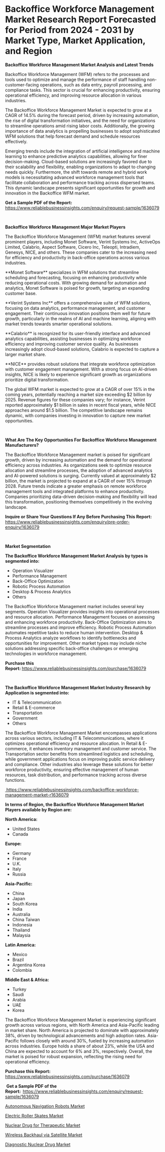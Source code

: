 <p><h1>Backoffice Workforce Management Market Research Report Forecasted for Period from 2024 -  2031 by Market Type, Market Application, and Region</h1></p><p><strong>Backoffice Workforce Management Market Analysis and Latest Trends</strong></p>
<p><p>Backoffice Workforce Management (WFM) refers to the processes and tools used to optimize and manage the performance of staff handling non-customer-facing operations, such as data entry, payroll processing, and compliance tasks. This sector is crucial for enhancing productivity, ensuring operational efficiency, and improving resource allocation in various industries. </p><p>The Backoffice Workforce Management Market is expected to grow at a CAGR of 14.5% during the forecast period, driven by increasing automation, the rise of digital transformation initiatives, and the need for organizations to streamline operations amid rising labor costs. Additionally, the growing importance of data analytics is propelling businesses to adopt sophisticated WFM solutions that help forecast demand and schedule resources effectively.</p><p>Emerging trends include the integration of artificial intelligence and machine learning to enhance predictive analytics capabilities, allowing for finer decision-making. Cloud-based solutions are increasingly favored due to their scalability and flexibility, enabling organizations to adapt to changing needs quickly. Furthermore, the shift towards remote and hybrid work models is necessitating advanced workforce management tools that facilitate collaboration and performance tracking across dispersed teams. This dynamic landscape presents significant opportunities for growth and innovation in the Backoffice WFM market.</p></p>
<p><strong>Get a Sample PDF of the Report:&nbsp;</strong> <a href="https://www.reliablebusinessinsights.com/enquiry/request-sample/1636079?utm_campaign=63&utm_medium=2&utm_source=Github&utm_content=ia&utm_term=07122024&utm_id=backoffice-workforce-management">https://www.reliablebusinessinsights.com/enquiry/request-sample/1636079</a></p>
<p>&nbsp;</p>
<p><strong>Backoffice Workforce Management Major Market Players</strong></p>
<p><p>The Backoffice Workforce Management (WFM) market features several prominent players, including Monet Software, Verint Systems Inc, ActiveOps Limited, Calabrio, Aspect Software, Cicero Inc, Teleopti, Intradiem, Genesys, NICE, and others. These companies cater to the increasing need for efficiency and productivity in back-office operations across various industries.</p><p>**Monet Software** specializes in WFM solutions that streamline scheduling and forecasting, focusing on enhancing productivity while reducing operational costs. With growing demand for automation and analytics, Monet Software is poised for growth, targeting an expanding customer base.</p><p>**Verint Systems Inc** offers a comprehensive suite of WFM solutions, focusing on data analytics, performance management, and customer engagement. Their continuous innovation positions them well for future growth, particularly in the realms of AI and machine learning, aligning with market trends towards smarter operational solutions.</p><p>**Calabrio** is recognized for its user-friendly interface and advanced analytics capabilities, assisting businesses in optimizing workforce efficiency and improving customer service quality. As businesses increasingly adopt cloud-based solutions, Calabrio is expected to capture a larger market share.</p><p>**NICE** provides robust solutions that integrate workforce optimization with customer engagement management. With a strong focus on AI-driven insights, NICE is likely to experience significant growth as organizations prioritize digital transformation.</p><p>The global WFM market is expected to grow at a CAGR of over 15% in the coming years, potentially reaching a market size exceeding $2 billion by 2025. Revenue figures for these companies vary; for instance, Verint reported approximately $1 billion in sales in recent fiscal years, while NICE approaches around $1.5 billion. The competitive landscape remains dynamic, with companies investing in innovation to capture new market opportunities.</p></p>
<p>&nbsp;</p>
<p><strong>What Are The Key Opportunities For Backoffice Workforce Management Manufacturers?</strong></p>
<p><p>The Backoffice Workforce Management market is poised for significant growth, driven by increasing automation and the demand for operational efficiency across industries. As organizations seek to optimize resource allocation and streamline processes, the adoption of advanced analytics and AI-powered solutions is surging. Currently valued at approximately $2 billion, the market is projected to expand at a CAGR of over 15% through 2028. Future trends indicate a greater emphasis on remote workforce management tools and integrated platforms to enhance productivity. Companies prioritizing data-driven decision-making and flexibility will lead this transformation, positioning themselves competitively in the evolving landscape.</p></p>
<p><strong>Inquire or Share Your Questions If Any Before Purchasing This Report:</strong> <a href="https://www.reliablebusinessinsights.com/enquiry/pre-order-enquiry/1636079?utm_campaign=63&utm_medium=2&utm_source=Github&utm_content=ia&utm_term=07122024&utm_id=backoffice-workforce-management">https://www.reliablebusinessinsights.com/enquiry/pre-order-enquiry/1636079</a></p>
<p>&nbsp;</p>
<p><strong>Market Segmentation</strong></p>
<p><strong>The Backoffice Workforce Management Market Analysis by types is segmented into:</strong></p>
<p><ul><li>Operation Visualizer</li><li>Performance Management</li><li>Back-Office Optimization</li><li>Robotic Process Automation</li><li>Desktop & Process Analytics</li><li>Others</li></ul></p>
<p><p>The Backoffice Workforce Management market includes several key segments. Operation Visualizer provides insights into operational processes and resource allocation. Performance Management focuses on assessing and enhancing workforce productivity. Back-Office Optimization aims to streamline processes and improve efficiency. Robotic Process Automation automates repetitive tasks to reduce human intervention. Desktop & Process Analytics analyze workflows to identify bottlenecks and opportunities for improvement. Other market types may include niche solutions addressing specific back-office challenges or emerging technologies in workforce management.</p></p>
<p><strong>Purchase this Report:&nbsp;</strong><a href="https://www.reliablebusinessinsights.com/purchase/1636079?utm_campaign=63&utm_medium=2&utm_source=Github&utm_content=ia&utm_term=07122024&utm_id=backoffice-workforce-management">https://www.reliablebusinessinsights.com/purchase/1636079</a></p>
<p>&nbsp;</p>
<p><strong>The Backoffice Workforce Management Market Industry Research by Application is segmented into:</strong></p>
<p><ul><li>IT & Telecommunication</li><li>Retail & E-commerce</li><li>Transportation</li><li>Government</li><li>Others</li></ul></p>
<p><p>The Backoffice Workforce Management Market encompasses applications across various sectors, including IT & Telecommunications, where it optimizes operational efficiency and resource allocation. In Retail & E-commerce, it enhances inventory management and customer service. The Transportation sector benefits from streamlined logistics and scheduling, while government applications focus on improving public service delivery and compliance. Other industries also leverage these solutions for better workforce productivity, ensuring effective management of human resources, task distribution, and performance tracking across diverse functions.</p></p>
<p><a href="https://www.reliablebusinessinsights.com/backoffice-workforce-management-market-r1636079?utm_campaign=63&utm_medium=2&utm_source=Github&utm_content=ia&utm_term=07122024&utm_id=backoffice-workforce-management">&nbsp;https://www.reliablebusinessinsights.com/backoffice-workforce-management-market-r1636079</a></p>
<p><strong>In terms of Region, the Backoffice Workforce Management Market Players available by Region are:</strong></p>
<p>
    <p> <strong> North America: </strong>
        <ul>
            <li>United States</li>
            <li>Canada</li>
        </ul>
        </p> 
    <p> <strong> Europe: </strong>
        <ul>
            <li>Germany</li>
            <li>France</li>
            <li>U.K.</li>
            <li>Italy</li>
            <li>Russia</li>
        </ul>
        </p> 
    <p> <strong> Asia-Pacific: </strong>
        <ul>
            <li>China</li>
            <li>Japan</li>
            <li>South Korea</li>
            <li>India</li>
            <li>Australia</li>
            <li>China Taiwan</li>
            <li>Indonesia</li>
            <li>Thailand</li>
            <li>Malaysia</li>
        </ul>
        </p> 
    <p> <strong> Latin America: </strong>
        <ul>
            <li>Mexico</li>
            <li>Brazil</li>
            <li>Argentina Korea</li>
            <li>Colombia</li>
        </ul>
        </p> 
    <p> <strong> Middle East & Africa: </strong>
        <ul>
            <li>Turkey</li>
            <li>Saudi</li>
            <li>Arabia</li>
            <li>UAE</li>
            <li>Korea</li>
        </ul>
    </p>
    </p>
<p><p>The Backoffice Workforce Management Market is experiencing significant growth across various regions, with North America and Asia-Pacific leading in market share. North America is projected to dominate with approximately 38%, driven by technological advancements and high adoption rates. Asia-Pacific follows closely with around 30%, fueled by increasing automation across industries. Europe holds a share of about 23%, while the USA and China are expected to account for 6% and 3%, respectively. Overall, the market is poised for robust expansion, reflecting the rising need for operational efficiency.</p></p>
<p><strong>Purchase this Report: </strong><a href="https://www.reliablebusinessinsights.com/purchase/1636079?utm_campaign=63&utm_medium=2&utm_source=Github&utm_content=ia&utm_term=07122024&utm_id=backoffice-workforce-management">https://www.reliablebusinessinsights.com/purchase/1636079</a></p>
<p>&nbsp;<strong>Get a Sample PDF of the Report:&nbsp;&nbsp;</strong><a href="https://www.reliablebusinessinsights.com/enquiry/request-sample/1636079?utm_campaign=63&utm_medium=2&utm_source=Github&utm_content=ia&utm_term=07122024&utm_id=backoffice-workforce-management">https://www.reliablebusinessinsights.com/enquiry/request-sample/1636079</a></p>
<p><strong></strong></p>
<p><p><a href="https://github.com/JubayerMia832/Market-Research-Report-List-1/blob/main/autonomous-navigation-robots-market.md?utm_campaign=63&utm_medium=2&utm_source=Github&utm_content=ia&utm_term=07122024&utm_id=backoffice-workforce-management">Autonomous Navigation Robots Market</a></p><p><a href="https://issuu.com/reportprime-2/docs/electric-roller-skates-market-size-2030.pptx?utm_campaign=63&utm_medium=2&utm_source=Github&utm_content=ia&utm_term=07122024&utm_id=backoffice-workforce-management">Electric Roller Skates Market</a></p><p><a href="https://www.linkedin.com/pulse/nuclear-drug-therapeutic-market-surge-117-cagr-growth-mmkse?utm_campaign=63&utm_medium=2&utm_source=Github&utm_content=ia&utm_term=07122024&utm_id=backoffice-workforce-management">Nuclear Drug for Therapeutic Market</a></p><p><a href="https://github.com/millionkaryn68/Market-Research-Report-List-1/blob/main/wireless-backhaul-via-satellite-market.md?utm_campaign=63&utm_medium=2&utm_source=Github&utm_content=ia&utm_term=07122024&utm_id=backoffice-workforce-management">Wireless Backhaul via Satellite Market</a></p><p><a href="https://www.linkedin.com/pulse/navigating-current-trends-diagnostic-nuclear-drug-market-report-lepne?utm_campaign=63&utm_medium=2&utm_source=Github&utm_content=ia&utm_term=07122024&utm_id=backoffice-workforce-management">Diagnostic Nuclear Drug Market</a></p></p>